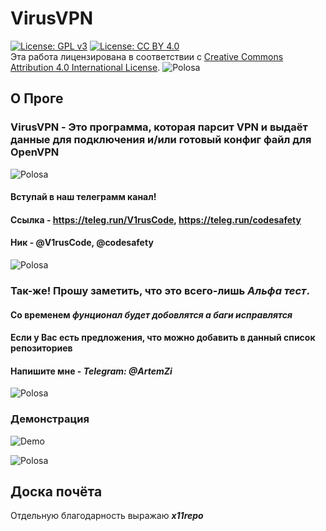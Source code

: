 # VirusVPN
[![License: GPL v3](https://img.shields.io/badge/License-GPLv3-blue.svg)](https://www.gnu.org/licenses/gpl-3.0)
[![License: CC BY 4.0](https://img.shields.io/badge/License-CC%20BY%204.0-lightgrey.svg)](https://creativecommons.org/licenses/by/4.0/)
</a><br />Эта работа лицензирована в соответствии с <a rel="license" href="http://creativecommons.org/licenses/by/4.0/">Creative Commons Attribution 4.0 International License</a>.
![Polosa](https://user-images.githubusercontent.com/61265099/78818286-19743180-79dd-11ea-84c5-f629f891dd4b.png)
## О Проге
### VirusVPN - Это программа, которая парсит VPN и выдаёт данные для подключения и/или готовый конфиг файл для OpenVPN

![Polosa](https://user-images.githubusercontent.com/61265099/78818286-19743180-79dd-11ea-84c5-f629f891dd4b.png)

#### Вступай в наш телеграмм канал!
#### Ссылка - https://teleg.run/V1rusCode, https://teleg.run/codesafety
#### Ник - @V1rusCode, @codesafety

![Polosa](https://user-images.githubusercontent.com/61265099/78818286-19743180-79dd-11ea-84c5-f629f891dd4b.png)

### Так-же! Прошу заметить, что это всего-лишь ***Альфа тест***.
#### Со временем ***фунционал будет добовлятся а баги исправлятся***
#### Если у Вас есть предложения, что можно добавить в данный список репозиториев
#### Напишите мне - ***Telegram: @ArtemZi***
![Polosa](https://user-images.githubusercontent.com/61265099/78818286-19743180-79dd-11ea-84c5-f629f891dd4b.png)

### Демонстрация
![Demo](https://user-images.githubusercontent.com/62395719/80859264-7506a780-8c89-11ea-9568-6709f739ab15.jpg)

![Polosa](https://user-images.githubusercontent.com/61265099/78818286-19743180-79dd-11ea-84c5-f629f891dd4b.png)

## Доска почёта
Отдельную благодарность выражаю ***x11repo***
<br>

